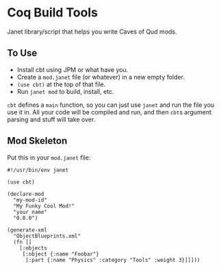 # **C**oq **B**uild **T**ools

Janet library/script that helps you write Caves of Qud mods.

## To Use

- Install cbt using JPM or what have you.
- Create a `mod.janet` file (or whatever) in a new empty folder.
- `(use cbt)` at the top of that file.
- Run `janet mod` to build, install, etc.

`cbt` defines a `main` function, so you can just use `janet` and run the file you use it in.
All your code will be compiled and run, and then `cbt`s argument parsing and stuff will take over.

## Mod Skeleton

Put this in your `mod.janet` file:

```janet
#!/usr/bin/env janet

(use cbt)

(declare-mod
  "my-mod-id"
  "My Funky Cool Mod!"
  "your name"
  "0.0.0")

(generate-xml
  "ObjectBlueprints.xml"
  (fn []
    [:objects
     [:object {:name "Foobar"}
      [:part {:name "Physics" :category "Tools" :weight 3}]]]))

```
